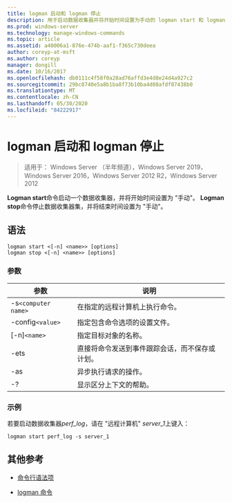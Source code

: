 ```yaml
---
title: logman 启动和 logman 停止
description: 用于启动数据收集器并将开始时间设置为手动的 logman start 和 logman 停止命令的参考主题，或停止数据收集器集并将结束时间设置为手动。
ms.prod: windows-server
ms.technology: manage-windows-commands
ms.topic: article
ms.assetid: a40006a1-876e-474b-aaf1-f365c730deea
author: coreyp-at-msft
ms.author: coreyp
manager: dongill
ms.date: 10/16/2017
ms.openlocfilehash: db0111c4f58f0a28ad76affd3e4d8e24d4a927c2
ms.sourcegitcommit: 29bc8740e5a8b1ba8f73b10ba4d08afdf07438b0
ms.translationtype: MT
ms.contentlocale: zh-CN
ms.lasthandoff: 05/30/2020
ms.locfileid: "84222917"
---
```

# <a name="logman-start-and-logman-stop"></a>logman 启动和 logman 停止

> 适用于： Windows Server （半年频道），Windows Server 2019，Windows Server 2016，Windows Server 2012 R2，Windows Server 2012

**Logman start**命令启动一个数据收集器，并将开始时间设置为 "手动"。 **Logman stop**命令停止数据收集器集，并将结束时间设置为 "手动"。

## <a name="syntax"></a>语法

```
logman start <[-n] <name>> [options]
logman stop <[-n] <name>> [options]
```

### <a name="parameters"></a>参数

| 参数 | 说明 |
| --------- | ----------- |
| -s`<computer name>` | 在指定的远程计算机上执行命令。 |
| -config`<value>` | 指定包含命令选项的设置文件。 |
| [-n]`<name>` | 指定目标对象的名称。 |
| -ets | 直接将命令发送到事件跟踪会话，而不保存或计划。 |
| -as | 异步执行请求的操作。 |
| -? | 显示区分上下文的帮助。 |

### <a name="examples"></a>示例

若要启动数据收集器*perf_log*，请在 "远程计算机" *server_1*上键入：

```
logman start perf_log -s server_1
```

## <a name="additional-references"></a>其他参考

- [命令行语法项](command-line-syntax-key.md)

- [logman 命令](logman.md)
